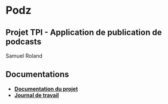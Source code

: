 # Podz
## Projet TPI - Application de publication de podcasts
Samuel Roland

## Documentations
- **[Documentation du projet](/docs/podz-docs.md)**
- **[Journal de travail](/docs/podz-journal.md)**

